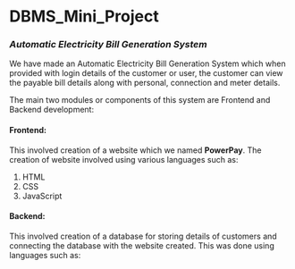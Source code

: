 # DBMS_Mini_Project
### <i>Automatic Electricity Bill Generation System</i>
We have made an Automatic Electricity Bill Generation System which when provided with login details of the customer or user, the customer can view the payable bill details along with personal, connection and meter details.<br>

The main two modules or components of this system are Frontend and Backend development:<br>
#### <b>Frontend:</b>
This involved creation of a website which we named <b>PowerPay</b>. The creation of website involved using various languages such as:
<ol type="1">
  <li>HTML
  <li>CSS
  <li>JavaScript
</ol>

#### <b>Backend:</b>
This involved creation of a database for storing details of customers and connecting the database with the website created. This was done using languages such as:
<ol type="1>
   <li>MYSQL
   <li>PHP
</ol>
